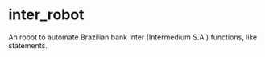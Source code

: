# inter_robot
An robot to automate Brazilian bank Inter (Intermedium S.A.) functions, like statements.

